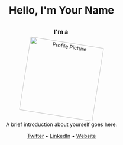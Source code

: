 <h1 align="center">
  Hello, I'm Your Name
</h1>

<h3 align="center">
  I'm a <span class="typing"></span>
</h3>

<div align="center">
  <img class="rotate" src="https://avatars.githubusercontent.com/u/ghost3jelly" width="200" height="200" alt="Profile Picture">
</div>

<p align="center">
  A brief introduction about yourself goes here.
</p>

<p align="center">
  <a href="https://twitter.com/your-twitter-handle">Twitter</a> •
  <a href="https://www.linkedin.com/in/your-linkedin-profile">LinkedIn</a> •
  <a href="https://your-website.com">Website</a>
</p>

<style>
  .typing {
    animation: typing 2s steps(20, end), blink-caret .75s step-end infinite;
    white-space: nowrap;
    overflow: hidden;
    border-right: .15em solid orange;
    font-size: 1.5em;
  }

  @keyframes typing {
    from { width: 0 }
    to { width: 100% }
  }

  @keyframes blink-caret {
    from, to { border-color: transparent }
    50% { border-color: orange; }
  }

  .rotate {
    animation: rotation 2s infinite linear;
  }

  @keyframes rotation {
    from {
      transform: rotate(0deg);
    }
    to {
      transform: rotate(359deg);
    }
  }
</style>
